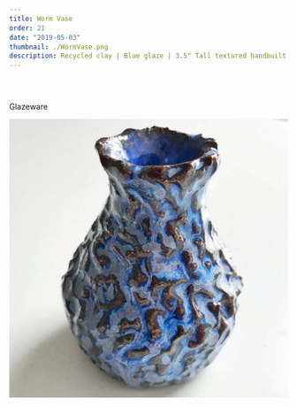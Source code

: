 ```yaml
---
title: Worm Vase
order: 21
date: "2019-05-03"
thumbnail: ./WormVase.png
description: Recycled clay | Blue glaze | 3.5" Tall textured handbuilt vase
---
```


<div class="kg-width-full">

<p style="margin-top: 6vw">
Glazeware
</p>

![Ramen](./WormVase.png)

</div>
